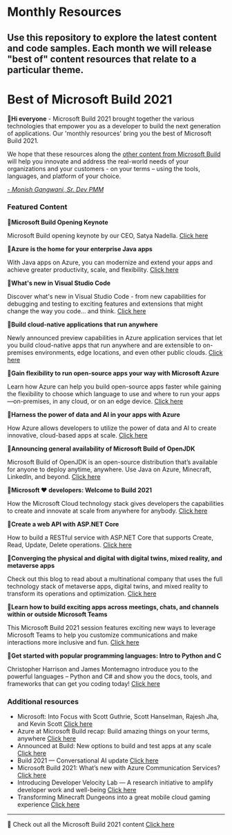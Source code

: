 # Monthly Resources

Use this repository to explore the latest content and code samples. Each month we will release "best of" content resources that relate to a particular theme.  
---

# Best of Microsoft Build 2021

:wave:**Hi everyone** - Microsoft Build 2021 brought together the various technologies that empower you as a developer to build the next generation of applications. Our 'monthly resources' bring you the best of Microsoft Build 2021. 

We hope that these resources along the [other content from Microsoft Build](https://aka.ms/DevEdCalJune21githubbookmark) will help you innovate and address the real-world needs of your organizations and your customers - on your terms – using the tools, languages, and platform of your choice. 

*[- Monish Gangwani, Sr. Dev PMM](https://www.linkedin.com/in/monisg/)*  

 ### Featured Content

:cinema:**Microsoft Build Opening Keynote**

Microsoft Build opening keynote by our CEO, Satya Nadella. [Click here](https://aka.ms/DevEdCalJune21github10/)

:bookmark_tabs:**Azure is the home for your enterprise Java apps**

With Java apps on Azure, you can modernize and extend your apps and achieve greater productivity, scale, and flexibility. [Click here](https://aka.ms/DevEdCalJune21github7/)

:cinema:**What's new in Visual Studio Code**

Discover what's new in Visual Studio Code - from new capabilities for debugging and testing to exciting features and extensions that might change the way you code… and think. [Click here]( https://aka.ms/DevEdCalJune21github12/)

:bookmark_tabs:**Build cloud-native applications that run anywhere**

Newly announced preview capabilities in Azure application services that let you build cloud-native apps that run anywhere and are extensible to on-premises environments, edge locations, and even other public clouds. [Click here](https://aka.ms/DevEdCalJune21github13/)  

:bookmark_tabs:**Gain flexibility to run open-source apps your way with Microsoft Azure**

Learn how Azure can help you build open-source apps faster while gaining the flexibility to choose which language to use and where to run your apps—on-premises, in any cloud, or on an edge device. [Click here]( https://aka.ms/DevEdCalJune21github1/)

:bookmark_tabs:**Harness the power of data and AI in your apps with Azure**

How Azure allows developers to utilize the power of data and AI to create innovative, cloud-based apps at scale. [Click here](https://aka.ms/DevEdCalJune21github3) 

:bookmark_tabs:**Announcing general availability of Microsoft Build of OpenJDK**

Microsoft Build of OpenJDK is an open-source distribution that’s available for anyone to deploy anytime, anywhere. Use Java on Azure, Minecraft, LinkedIn, and beyond. [Click here]( https://aka.ms/DevEdCalJune21github9/)  

:bookmark_tabs:**Microsoft ❤️ developers: Welcome to Build 2021**

How the Microsoft Cloud technology stack gives developers the capabilities to create and innovate at scale from anywhere for anybody. [Click here](https://aka.ms/DevEdCalJune21github5/)  

:cinema:**Create a web API with ASP.NET Core**

How to build a RESTful service with ASP.NET Core that supports Create, Read, Update, Delete operations. [Click here](https://aka.ms/DevEdCalJune21github2/)  

:bookmark_tabs:**Converging the physical and digital with digital twins, mixed reality, and metaverse apps**

Check out this blog to read about a multinational company that uses the full technology stack of metaverse apps, digital twins, and mixed reality to transform its operations and optimization. [Click here](https://aka.ms/DevEdCalJune21github6/)  

:bookmark_tabs:**Learn how to build exciting apps across meetings, chats, and channels within or outside Microsoft Teams**

This Microsoft Build 2021 session features exciting new ways to leverage Microsoft Teams to help you customize communications and make interactions more inclusive and fun. [Click here](https://aka.ms/DevEdCalJune21github8/)  

:cinema:**Get started with popular programming languages: Intro to Python and C**

Christopher Harrison and James Montemagno introduce you to the powerful languages – Python and C# and show you the docs, tools, and frameworks that can get you coding today! [Click here](https://aka.ms/DevEdCalJune21github4/)



### Additional resources
* Microsoft: Into Focus with Scott Guthrie, Scott Hanselman, Rajesh Jha, and Kevin Scott [Click here](https://aka.ms/DevEdCalJune21github18/) 
* Azure at Microsoft Build recap: Build amazing things on your terms, anywhere [Click here](https://aka.ms/DevEdCalJune21github15/)
* Announced at Build: New options to build and test apps at any scale [Click here](https://aka.ms/DevEdCalJune21github14/)
* Build 2021 — Conversational AI update [Click here](https://aka.ms/DevEdCalJune21github16/)
* Microsoft Build 2021: What’s new with Azure Communication Services? [Click here](https://aka.ms/DevEdCalJune21github19/)
* Introducing Developer Velocity Lab — A research initiative to amplify developer work and well-being [Click here](https://aka.ms/DevEdCalJune21github17/)
* Transforming Minecraft Dungeons into a great mobile cloud gaming experience [Click here](https://aka.ms/DevEdCalJune21github11/)
---

:bookmark: Check out all the Microsoft Build 2021 content [Click here](https://aka.ms/DevEdCalJune21githubbookmark)
